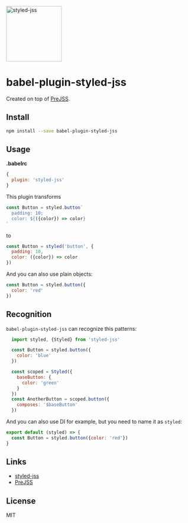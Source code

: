 <a href="https://github.com/cssinjs/styled-jss">
  <img alt="styled-jss" src="https://github.com/cssinjs/logo/blob/master/styled-jss-logo.png" height="150px" />
</a>

# babel-plugin-styled-jss
Created on top of [PreJSS](https://github.com/axept/prejss).

## Install

```sh
npm install --save babel-plugin-styled-jss
```

## Usage

**.babelrc**
```js
{
  plugin: 'styled-jss'
}
```

This plugin transforms
```js
const Button = styled.button`
  padding: 10;
  color: ${({color}) => color}
`
```
to
```js
const Button = styled('button', {
  padding: 10,
  color: ({color}) => color
})
```

And you can also use plain objects:
```js
const Button = styled.button({
  color: 'red'
})
```

## Recognition

`babel-plugin-styled-jss` can recognize this patterns:

```js
  import styled, {Styled} from 'styled-jss'

  const Button = styled.button({
    color: 'blue'
  })

  const scoped = Styled({
    baseButton: {
      color: 'green'
    }
  })
  const AnotherButton = scoped.button({
    composes: '$baseButton'
  })
```

And you can also use DI for example, but you need to name it as `styled`:

```js
export default (styled) => {
  const Button = styled.button({color: 'red'})
}
```

## Links
- [styled-jss](https://github.com/cssinjs/styled-jss)
- [PreJSS](https://github.com/axept/prejss)

## License
MIT
